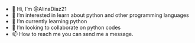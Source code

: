- 👋 Hi, I’m @AlinaDiaz21
- 👀 I’m interested in learn about python and other programming languages
- 🌱 I’m currently learning python
- 💞️ I’m looking to collaborate on python codes
- 📫 How to reach me you can send me a message. 

<!---
AlinaDiaz21/AlinaDiaz21 is a ✨ special ✨ repository because its `README.md` (this file) appears on your GitHub profile.
You can click the Preview link to take a look at your changes.
--->
